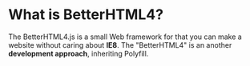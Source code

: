 # What is BetterHTML4?

The BetterHTML4.js is a small Web framework for that you can make a website without caring about **IE8**.
The "BetterHTML4" is an another **development approach**, inheriting Polyfill.
